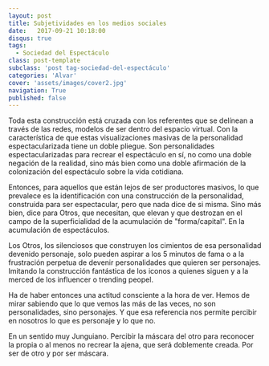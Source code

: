 ```yaml
---
layout: post
title: Subjetividades en los medios sociales
date:   2017-09-21 10:18:00
disqus: true       
tags:
  - Sociedad del Espectáculo
class: post-template
subclass: 'post tag-sociedad-del-espectáculo'
categories: 'Alvar'
cover: 'assets/images/cover2.jpg'
navigation: True
published: false
---
```


Toda esta construcción está cruzada con los referentes que se delínean a través de las redes, modelos de ser dentro del espacio virtual. Con la característica de que estas visualizaciones masivas de la personalidad espectacularizada tiene un doble pliegue.
Son personalidades espectacularizadas para recrear el espectáculo en sí, no como una doble negación de la realidad, sino más bien como una doble afirmación de la colonización del espectáculo sobre la vida cotidiana.

Entonces, para aquellos que están lejos de ser productores masivos, lo que prevalece es la identificación con una construcción de la personalidad, construida para ser espectacular, pero que nada dice de si misma. Sino más bien, dice para Otros, que necesitan, que elevan y que destrozan en el campo de la superficialidad de la acumulación de "forma/capital". En la acumulación de espectáculos.

Los Otros, los silenciosos que construyen los cimientos de esa personalidad devenido personaje, solo pueden aspirar a los 5 minutos de fama o a la frustración perpetua de devenir personalidades que quieren ser personajes. Imitando la construcción fantástica de los iconos a quienes siguen y a la merced de los influencer o trending peopel.

Ha de haber entonces una actitud consciente a la hora de ver. Hemos de mirar sabiendo que lo que vemos las más de las veces, no son personalidades, sino personajes. Y que esa referencia nos permite percibir en nosotros lo que es personaje y lo que no.

En un sentido muy Junguiano. Percibir la máscara del otro para reconocer la propia o al menos no recrear la ajena, que será doblemente creada. Por ser de otro y por ser máscara.
